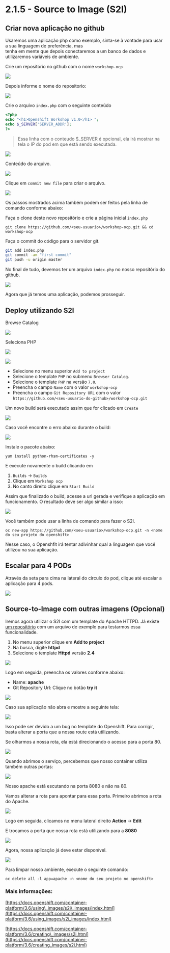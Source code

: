 # 2.1.5 - Source to Image \(S2I\)

## Criar nova aplicação no github

Usaremos uma aplicação php como exemplo, sinta-se à vontade para usar a sua linguagem de preferência, mas  
tenha em mente que depois conectaremos a um banco de dados e utilizaremos variáveis de ambiente.

Crie um repositório no github com o nome `workshop-ocp`

![](../../extras/selection_237.png)

Depois informe o nome do repositorio:

![](../../extras/selection_239.png)

Crie o arquivo `index.php` com o seguinte conteúdo

```php
<?php
echo "<h1>Openshift Workshop v1.0</h1> ";
echo $_SERVER['SERVER_ADDR'];
?>
```

> Essa linha com o conteudo $\_SERVER é opcional, ela irá mostrar na tela o IP do pod em que está sendo executada.

![](../../extras/selection_240.png)

Conteúdo do arquivo.

![](../../extras/selection_241.png)

Clique em `commit new file` para criar o arquivo.

![](../../extras/selection_242.png)

Os passos mostrados acima também podem ser feitos pela linha de comando conforme abaixo:

Faça o clone deste novo repositório e crie a página inicial `index.php`

```text
git clone https://github.com/<seu-usuario>/workshop-ocp.git && cd workshop-ocp
```

Faça o commit do código para o servidor git.

```bash
git add index.php
git commit -am "first commit"
git push -u origin master
```

No final de tudo, devemos ter um arquivo `index.php` no nosso repositório do github.

![](../../extras/selection_243.png)

Agora que já temos uma aplicação, podemos prosseguir.

## Deploy utilizando S2I

Browse Catalog

![](../../extras/selection_245.png)

Seleciona PHP

![](../../extras/selection_246.png)

![](../../extras/s2i-parte2.gif)

* Selecione no menu superior `Add to project`
* Selecione o template `PHP` no submenu `Browser Catalog`.
* Selecione o template `PHP` na versão `7.0`.
* Preencha o campo `Name` com o valor `workshop-ocp` 
* Preencha o campo `Git Repository URL` com o valor `https://github.com/<seu-usuario-do-github>/workshop-ocp.git`

Um novo build será executado assim que for clicado em `Create`

![](../../extras/selection_298.png)

Caso você encontre o erro abaixo durante o build:

![](../../extras/captura-de-tela-de-2018-02-22-14-15-01.png)

Instale o pacote abaixo:

```text
yum install python-rhsm-certificates -y
```

E execute novamente o build clicando em

1. `Builds` -&gt; `Builds`
2. Clique em `Workshop ocp`
3. No canto direito clique em `Start Build`

Assim que finalizado o build, acesse a url gerada e verifique a aplicação em funcionamento. O resultado deve ser algo similar a isso:

![](../../extras/selection_248.png)

Você também pode usar a linha de comando para fazer o S2I.

```text
oc new-app https://github.com/<seu-usuario>/workshop-ocp.git -n <nome do seu projeto do openshift>
```

Nesse caso, o Openshfit irá tentar adivinhar qual a linguagem que você utilizou na sua aplicação.

## Escalar para 4 PODs

Através da seta para cima na lateral do círculo do pod, clique até escalar a aplicação para 4 pods.

![](../../extras/scale-4.gif)

## Source-to-Image com outras imagens \(Opcional\)

Iremos agora utilizar o S2I com um template do Apache HTTPD. Já existe [um repositório](https://github.com/openshift/httpd-ex.git) com um arquivo de exemplo para testarmos essa funcionalidade.

1. No menu superior clique em **Add to project**
2. Na busca, digite **httpd**
3. Selecione o template **Httpd** versão **2.4**

![](../../extras/selection_060.png)

Logo em seguida, preencha os valores conforme abaixo:

* Name: **apache**
* Git Repository Url: Clique no botão **try it**

![](../../extras/select-apache.gif)

Caso sua aplicação não abra e mostre a seguinte tela:

![](../../extras/selection_061.png)

Isso pode ser devido a um bug no template do Openshift. Para corrigir, basta alterar a porta que a nossa route está utilizando.

Se olharmos a nossa rota, ela está direcionando o acesso para a porta 80.

![](../../extras/selection_062.png)

Quando abrimos o serviço, percebemos que nosso container utiliza também outras portas:

![](../../extras/selection_063.png)

Nosso apache está escutando na porta 8080 e não na 80.

Vamos alterar a rota para apontar para essa porta. Primeiro abrimos a rota do Apache.

![](../../extras/route.gif)

Logo em seguida, clicamos no menu lateral direito **Action** -&gt; **Edit**

E trocamos a porta que nossa rota está utilizando para a **8080**

![](../../extras/altera-porta.gif)

Agora, nossa aplicação já deve estar disponível.

![](../../extras/selection_064.png)

Para limpar nosso ambiente, execute o seguinte comando:

```text
oc delete all -l app=apache -n <nome do seu projeto no openshift>
```

### Mais informações:

[https://docs.openshift.com/container-platform/3.6/using\_images/s2i\_images/index.html](https://docs.openshift.com/container-platform/3.6/using_images/s2i_images/index.html)

[https://docs.openshift.com/container-platform/3.6/creating\_images/s2i.html](https://docs.openshift.com/container-platform/3.6/creating_images/s2i.html)

